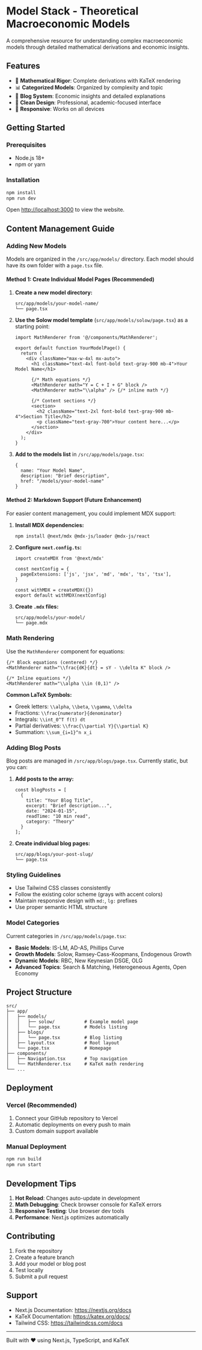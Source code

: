 # Model Stack - Theoretical Macroeconomic Models

A comprehensive resource for understanding complex macroeconomic models through detailed mathematical derivations and economic insights.

## Features

- 🧮 **Mathematical Rigor**: Complete derivations with KaTeX rendering
- 📊 **Categorized Models**: Organized by complexity and topic
- 📝 **Blog System**: Economic insights and detailed explanations
- 🎨 **Clean Design**: Professional, academic-focused interface
- 📱 **Responsive**: Works on all devices

## Getting Started

### Prerequisites
- Node.js 18+ 
- npm or yarn

### Installation

```bash
npm install
npm run dev
```

Open [http://localhost:3000](http://localhost:3000) to view the website.

## Content Management Guide

### Adding New Models

Models are organized in the `/src/app/models/` directory. Each model should have its own folder with a `page.tsx` file.

#### Method 1: Create Individual Model Pages (Recommended)

1. **Create a new model directory:**
   ```
   src/app/models/your-model-name/
   └── page.tsx
   ```

2. **Use the Solow model template** (`src/app/models/solow/page.tsx`) as a starting point:
   ```tsx
   import MathRenderer from '@/components/MathRenderer';
   
   export default function YourModelPage() {
     return (
       <div className="max-w-4xl mx-auto">
         <h1 className="text-4xl font-bold text-gray-900 mb-4">Your Model Name</h1>
         
         {/* Math equations */}
         <MathRenderer math="Y = C + I + G" block />
         <MathRenderer math="\\alpha" /> {/* inline math */}
         
         {/* Content sections */}
         <section>
           <h2 className="text-2xl font-bold text-gray-900 mb-4">Section Title</h2>
           <p className="text-gray-700">Your content here...</p>
         </section>
       </div>
     );
   }
   ```

3. **Add to the models list** in `/src/app/models/page.tsx`:
   ```tsx
   { 
     name: "Your Model Name", 
     description: "Brief description", 
     href: "/models/your-model-name" 
   }
   ```

#### Method 2: Markdown Support (Future Enhancement)

For easier content management, you could implement MDX support:

1. **Install MDX dependencies:**
   ```bash
   npm install @next/mdx @mdx-js/loader @mdx-js/react
   ```

2. **Configure `next.config.ts`:**
   ```tsx
   import createMDX from '@next/mdx'
   
   const nextConfig = {
     pageExtensions: ['js', 'jsx', 'md', 'mdx', 'ts', 'tsx'],
   }
   
   const withMDX = createMDX({})
   export default withMDX(nextConfig)
   ```

3. **Create `.mdx` files:**
   ```
   src/app/models/your-model/
   └── page.mdx
   ```

### Math Rendering

Use the `MathRenderer` component for equations:

```tsx
{/* Block equations (centered) */}
<MathRenderer math="\\frac{dK}{dt} = sY - \\delta K" block />

{/* Inline equations */}
<MathRenderer math="\\alpha \\in (0,1)" />
```

**Common LaTeX Symbols:**
- Greek letters: `\\alpha`, `\\beta`, `\\gamma`, `\\delta`
- Fractions: `\\frac{numerator}{denominator}`
- Integrals: `\\int_0^T f(t) dt`
- Partial derivatives: `\\frac{\\partial Y}{\\partial K}`
- Summation: `\\sum_{i=1}^n x_i`

### Adding Blog Posts

Blog posts are managed in `/src/app/blogs/page.tsx`. Currently static, but you can:

1. **Add posts to the array:**
   ```tsx
   const blogPosts = [
     {
       title: "Your Blog Title",
       excerpt: "Brief description...",
       date: "2024-01-15", 
       readTime: "10 min read",
       category: "Theory"
     }
   ];
   ```

2. **Create individual blog pages:**
   ```
   src/app/blogs/your-post-slug/
   └── page.tsx
   ```

### Styling Guidelines

- Use Tailwind CSS classes consistently
- Follow the existing color scheme (grays with accent colors)
- Maintain responsive design with `md:`, `lg:` prefixes
- Use proper semantic HTML structure

### Model Categories

Current categories in `/src/app/models/page.tsx`:
- **Basic Models**: IS-LM, AD-AS, Phillips Curve
- **Growth Models**: Solow, Ramsey-Cass-Koopmans, Endogenous Growth
- **Dynamic Models**: RBC, New Keynesian DSGE, OLG
- **Advanced Topics**: Search & Matching, Heterogeneous Agents, Open Economy

## Project Structure

```
src/
├── app/
│   ├── models/
│   │   ├── solow/           # Example model page
│   │   └── page.tsx         # Models listing
│   ├── blogs/
│   │   └── page.tsx         # Blog listing
│   ├── layout.tsx           # Root layout
│   └── page.tsx             # Homepage
├── components/
│   ├── Navigation.tsx       # Top navigation
│   └── MathRenderer.tsx     # KaTeX math rendering
└── ...
```

## Deployment

### Vercel (Recommended)
1. Connect your GitHub repository to Vercel
2. Automatic deployments on every push to main
3. Custom domain support available

### Manual Deployment
```bash
npm run build
npm run start
```

## Development Tips

1. **Hot Reload**: Changes auto-update in development
2. **Math Debugging**: Check browser console for KaTeX errors
3. **Responsive Testing**: Use browser dev tools
4. **Performance**: Next.js optimizes automatically

## Contributing

1. Fork the repository
2. Create a feature branch
3. Add your model or blog post
4. Test locally
5. Submit a pull request

## Support

- Next.js Documentation: https://nextjs.org/docs
- KaTeX Documentation: https://katex.org/docs/
- Tailwind CSS: https://tailwindcss.com/docs

---

Built with ❤️ using Next.js, TypeScript, and KaTeX